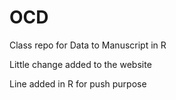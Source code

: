 # OCD
Class repo for Data to Manuscript in R

Little change added to the website

Line added in R for push purpose